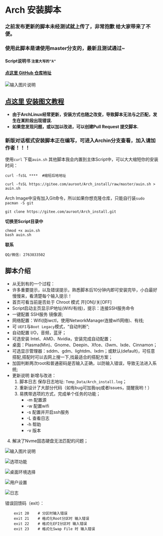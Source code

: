 # Arch 安装脚本

### 之前发布更新的脚本未经测试就上传了，非常抱歉 给大家带来了不便。
### 使用此脚本是请使用master分支的，最新且测试通过~

#### Script说明书 `注意大写的"A"`

#### [**点这里 GitHub 仓库地址**](https://github.com/BaSierL/Arch_install)

![输入图片说明](https://images.gitee.com/uploads/images/2020/1126/000802_cb4941f8_5700645.png "2020-11-25_23-58.png")

## [点这里 安装图文教程](https://blog.csdn.net/weixin_42871436/article/details/105126833)

- **由于ArchLinux经常更新，安装方式也随之改变，导致脚本无法与之匹配，发生在某阶段出现错误.**
- **如果您发现问题，或以加以改进，可以创建Pull Request 提交脚本.**

### **新版对话框式安装脚本正在编写，可进入Archin分支查看，加入请加作者！！！**


使用`curl` 下载`auin.sh` 其他脚本我会内置到主体Script中，可以大大缩短你的安装时间：

```Shell
curl -fsSL ****  #缩短后地地址
```

```Shell
curl -fsSL https://gitee.com/auroot/Arch_install/raw/master/auin.sh > auin.sh
```

Arch Image中没有加入Git命令，所以如果你想克隆仓库，只能自行装```sudo pacman -S git```

```Shell
git clone https://gitee.com/auroot/Arch_install.git
```

**切换至Script目录中**

```Shell
chmod +x auin.sh
bash auin.sh
```

**联系**

```
QQ/微信: 2763833502
```

## 脚本介绍

- 从无到有的一个过程：
- 许多重要提示，以及错误提示，熟悉脚本后10分钟内即可安装完毕，小白最好慢慢来，看清楚每个输入提示！
- 首页可看当前是否处于 Chroot 模式 开[ON]/关[OFF]
- Script启动主页显示IP地址(Wifi/有线)，提示：连接SSH服务命令
- 一键配置 SSH服务 镜像源;
- 网络配置：Wifi(绕iwctl，使用NetworkManager连接wifi网络)、有线;
- 可 ```UEFI```与```Boot Legacy```模式，“自动判断”;
- 自动配置 I/O，音频，蓝牙；
- 可选安装 Intel、AMD、Nvidia，安装完成自动配置；
- 桌面：Plasma(Min)、Gnome、Deepin、Xfce、i3wm、lxde、Cinnamon；
- 可选显示管理器：sddm、gdm、lightdm、lxdm；或默认(default)，可任意搭配,搭配时可以去网上搜一下,找最适合的搭配方案；
- 加固判断两次root和普通密码是否输入正确，以防输入错误，导致无法进入系统;
- 更新说明 新增与改进：
  1. 脚本日志 保存日志地址: ```Temp_Data/Arch_install.log```；
  2. 重新设计了大部分代码（如有bug可加我qq或者Issues，提醒我哟！）
  3. 易携带选项的方式，完成单个任务的功能；
     - -m   配置源
     - -w   配置wifi
     - -s    配置并开启ssh服务
     - -L    查看日志
     - -h    帮助
     - -v    版本
 4. 解决了Nvme固态硬盘无法匹配的问题；

![输入图片说明](https://images.gitee.com/uploads/images/2020/0323/143132_e370a19e_5700645.jpeg)

![选项功能](https://images.gitee.com/uploads/images/2020/1126/001843_1b29a1bf_5700645.png "2020-11-26_00-18.png")

![桌面环境选择](https://images.gitee.com/uploads/images/2020/1126/000925_1b198084_5700645.png "d.png")

![用户设置](https://images.gitee.com/uploads/images/2020/1126/000943_b4e3c687_5700645.png "u.png")

![日志](https://images.gitee.com/uploads/images/2020/1126/000953_f01ce7fe_5700645.png "l.png")

错误回馈码（exit）：

```
    exit 20    # 分区时输入错误
    exit 21    # 格式化Root分区时 输入错误 
    exit 22    # 格式化EFI分区时 输入错误 
    exit 23    # 格式化Swap File 时 输入错误 
```
